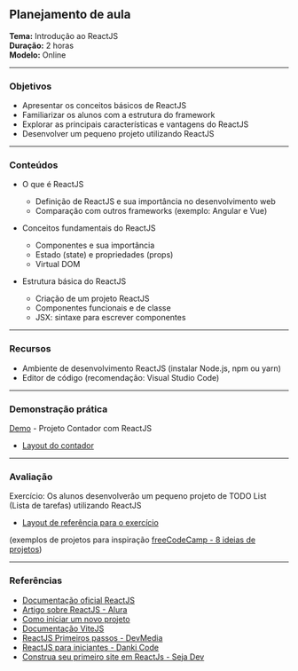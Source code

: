 ## Planejamento de aula

**Tema:** Introdução ao ReactJS  
**Duração:** 2 horas  
**Modelo:** Online

---

### Objetivos

- Apresentar os conceitos básicos de ReactJS
- Familiarizar os alunos com a estrutura do framework
- Explorar as principais características e vantagens do ReactJS
- Desenvolver um pequeno projeto utilizando ReactJS

---

### Conteúdos

- O que é ReactJS

  - Definição de ReactJS e sua importância no desenvolvimento web
  - Comparação com outros frameworks (exemplo: Angular e Vue)

- Conceitos fundamentais do ReactJS

  - Componentes e sua importância
  - Estado (state) e propriedades (props)
  - Virtual DOM

- Estrutura básica do ReactJS

  - Criação de um projeto ReactJS
  - Componentes funcionais e de classe
  - JSX: sintaxe para escrever componentes

---

### Recursos

- Ambiente de desenvolvimento ReactJS (instalar Node.js, npm ou yarn)
- Editor de código (recomendação: Visual Studio Code)

---

### Demonstração prática

[Demo](/Demostracao/contador-react/) - Projeto Contador com ReactJS

- [Layout do contador](/Complementos/demo-contador.png)

---

### Avaliação

Exercício: Os alunos desenvolverão um pequeno projeto de TODO List (Lista de tarefas) utilizando ReactJS

- [Layout de referência para o exercício](/Complementos/TodoListApp.jpeg)

(exemplos de projetos para inspiração [freeCodeCamp - 8 ideias de projetos](https://www.freecodecamp.org/portuguese/news/8-ideias-de-projeto-com-o-react-js-para-voce-comecar-a-aprender-fazendo/))

---

### Referências

- [Documentação oficial ReactJS](https://pt-br.react.dev/)
- [Artigo sobre ReactJS - Alura](https://www.alura.com.br/artigos/react-js)
- [Como iniciar um novo projeto](https://pt-br.react.dev/learn/start-a-new-react-project)
- [Documentação ViteJS](https://vitejs.dev/guide/)
- [ReactJS Primeiros passos - DevMedia](https://www.youtube.com/watch?v=SQsR0KA-oew&ab_channel=DevMedia)
- [ReactJS para iniciantes - Danki Code](https://www.youtube.com/watch?v=2Zhig2aAKFI&ab_channel=DankiCode)
- [Construa seu primeiro site em ReactJs - Seja Dev](https://www.youtube.com/watch?v=URK28V90lm8&ab_channel=SejaDev)
